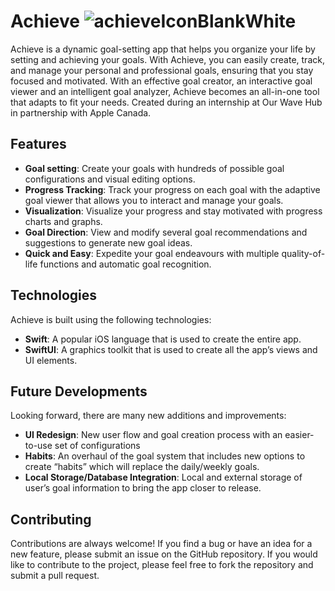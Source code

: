 # Achieve ![achieveIconBlankWhite](https://user-images.githubusercontent.com/110436783/219915210-3f2471d1-fb73-4d90-9200-e0aaa8f4d860.png)
Achieve is a dynamic goal-setting app that helps you organize your life by setting and achieving your goals. With Achieve, you can easily create, track, and manage your personal and professional goals, ensuring that you stay focused and motivated. With an effective goal creator, an interactive goal viewer and an intelligent goal analyzer, Achieve becomes an all-in-one tool that adapts to fit your needs. 
Created during an internship at Our Wave Hub in partnership with Apple Canada.

## Features
* **Goal setting**: Create your goals with hundreds of possible goal configurations and visual editing options.
* **Progress Tracking**: Track your progress on each goal with the adaptive goal viewer that allows you to interact and manage your goals.
* **Visualization**: Visualize your progress and stay motivated with progress charts and graphs.
* **Goal Direction**: View and modify several goal recommendations and suggestions to generate new goal ideas.
* **Quick and Easy**:  Expedite your goal endeavours with multiple quality-of-life functions and automatic goal recognition.

## Technologies
Achieve is built using the following technologies:

* **Swift**: A popular iOS language that is used to create the entire app.
* **SwiftUI**: A graphics toolkit that is used to create all the app’s views and UI elements.

## Future Developments
Looking forward, there are many new additions and improvements:

* **UI Redesign**: New user flow and goal creation process with an easier-to-use set of configurations
* **Habits**: An overhaul of the goal system that includes new options to create “habits” which will replace the daily/weekly goals.
* **Local Storage/Database Integration**: Local and external storage of user’s goal information to bring the app closer to release.

## Contributing

Contributions are always welcome! If you find a bug or have an idea for a new feature, please submit an issue on the GitHub repository. If you would like to contribute to the project, please feel free to fork the repository and submit a pull request.
